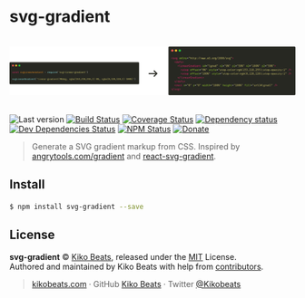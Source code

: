 # svg-gradient

<p align="center">
  <br>
  <img src="/media.png" alt="svg-gradient">
  <br>
  <br>
</p>

![Last version](https://img.shields.io/github/tag/Kikobeats/svg-gradient.svg?style=flat-square)
[![Build Status](https://img.shields.io/travis/com/Kikobeats/svg-gradient/master.svg?style=flat-square)](https://travis-ci.com/Kikobeats/svg-gradient)
[![Coverage Status](https://img.shields.io/coveralls/Kikobeats/svg-gradient.svg?style=flat-square)](https://coveralls.io/github/Kikobeats/svg-gradient)
[![Dependency status](https://img.shields.io/david/Kikobeats/svg-gradient.svg?style=flat-square)](https://david-dm.org/Kikobeats/svg-gradient)
[![Dev Dependencies Status](https://img.shields.io/david/dev/Kikobeats/svg-gradient.svg?style=flat-square)](https://david-dm.org/Kikobeats/svg-gradient#info=devDependencies)
[![NPM Status](https://img.shields.io/npm/dm/svg-gradient.svg?style=flat-square)](https://www.npmjs.org/package/svg-gradient)
[![Donate](https://img.shields.io/badge/donate-paypal-blue.svg?style=flat-square)](https://paypal.me/Kikobeats)

> Generate a SVG gradient markup from CSS. Inspired by [angrytools.com/gradient](http://angrytools.com/gradient/) and [react-svg-gradient](https://github.com/davisml/react-svg-gradient).

## Install

```bash
$ npm install svg-gradient --save
```

## License

**svg-gradient** © [Kiko Beats](https://kikobeats.com), released under the [MIT](https://github.com/Kikobeats/svg-gradient/blob/master/LICENSE.md) License.<br>
Authored and maintained by Kiko Beats with help from [contributors](https://github.com/Kikobeats/svg-gradient/contributors).

> [kikobeats.com](https://kikobeats.com) · GitHub [Kiko Beats](https://github.com/Kikobeats) · Twitter [@Kikobeats](https://twitter.com/Kikobeats)

